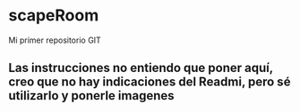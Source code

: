 # scapeRoom
Mi primer repositorio GIT
## Las instrucciones no entiendo que poner aquí, creo que no hay indicaciones del Readmi, pero sé utilizarlo y ponerle imagenes
